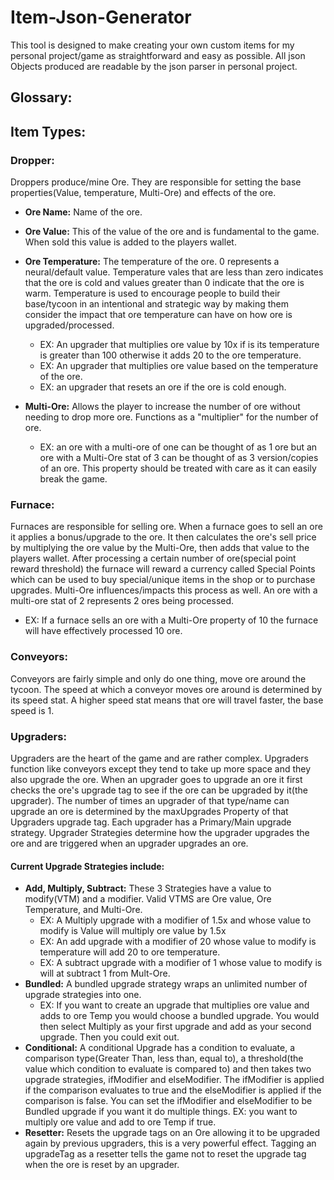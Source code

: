 ﻿# Item-Json-Generator
This tool is designed to make creating your own custom items for my personal project/game as straightforward and easy as possible.
All json Objects produced are readable by the json parser in personal project.

## Glossary:

## Item Types: 

### Dropper:
 Droppers produce/mine Ore. They are responsible for setting the base properties(Value, temperature, Multi-Ore) and effects of the ore.
 - **Ore Name:** Name of the ore. 

 - **Ore Value:** This of the value of the ore and is fundamental to the game. When sold this value is added to the players wallet.

 - **Ore Temperature:** The temperature of the ore. 0 represents a neural/default value. Temperature vales that are less
than zero indicates that the ore is cold and values greater than 0 indicate that the ore is warm. Temperature is used to
encourage people to build their base/tycoon in an intentional and strategic way by making them consider the impact that
ore temperature can have on how ore is upgraded/processed. 
   - EX: An upgrader that multiplies ore value by 10x if is its temperature is greater than 100 otherwise it adds 20 to the ore temperature. 
   - EX: An upgrader that multiplies ore value based on the temperature of the ore. 
   - EX: an upgrader that resets an ore if the ore is cold enough.
 - **Multi-Ore:** Allows the player to increase the number of ore without needing to drop more ore.
Functions as a "multiplier" for the number of ore.
   - EX: an ore with a multi-ore of one can be thought of as 1 ore but an ore with a Multi-Ore stat of 3 can be thought 
   of as 3 version/copies of an ore. This property should be treated with care as it can easily break the game. 
 
### Furnace:
Furnaces are responsible for selling ore. When a furnace goes to sell an ore it applies a bonus/upgrade to the ore. It
then calculates the ore's sell price by multiplying the ore value by the Multi-Ore, then adds that value to the players wallet.
After processing a certain number of ore(special point reward threshold)
the furnace will reward a currency called Special Points which can be used to buy special/unique items in the shop or to
purchase upgrades. Multi-Ore influences/impacts this process as well. An ore with a multi-ore stat of 2 represents 2 ores
being processed.
- EX:  If a furnace sells an ore with a Multi-Ore property of 10 the furnace will have effectively processed 10 ore.

### Conveyors:

Conveyors are fairly simple and only do one thing, move ore around the tycoon. The speed at which a conveyor moves ore around 
is determined by its speed stat. A higher speed stat means that ore will travel faster, the base speed is 1.

### Upgraders:

Upgraders are the heart of the game and are rather complex. Upgraders function like conveyors except they tend to take up more space
and they also upgrade the ore. When an upgrader goes to upgrade an ore it first checks the ore's upgrade tag to see if
the ore can be upgraded by it(the upgrader). The number of times an upgrader of that type/name can upgrade an ore is determined by
the maxUpgrades Property of that Upgraders upgrade tag. Each upgrader has a Primary/Main upgrade strategy. 
Upgrader Strategies determine how the upgrader upgrades the ore and are triggered when an upgrader upgrades an ore.

#### Current Upgrade Strategies include:
- **Add, Multiply, Subtract:** These 3 Strategies have a value to modify(VTM) and a modifier. Valid VTMS are Ore value, Ore Temperature, and Multi-Ore.
  - EX: A Multiply upgrade with a modifier of 1.5x and whose value to modify is Value will multiply ore value by 1.5x
  - EX: An add upgrade with a modifier of 20 whose value to modify is temperature will add 20 to ore temperature.
  - EX: A subtract upgrade with a modifier of 1 whose value to modify is will at subtract 1 from Mult-Ore.
- **Bundled:** A bundled upgrade strategy wraps an unlimited number of upgrade strategies into one.
    - EX: If you want to create an upgrade that multiplies ore value and adds to ore Temp you would choose a bundled upgrade.
    You would then select Multiply as your first upgrade and add as your second upgrade. Then you could exit out. 
- **Conditional:** A conditional Upgrade has a condition to evaluate, a comparison type(Greater Than, less than, equal to), 
a threshold(the value which condition to evaluate is compared to) and then takes two upgrade strategies, ifModifier and elseModifier.
The ifModifier is applied if the comparison evaluates to true and the elseModifier is applied if the comparison is false.
You can set the ifModifier and elseModifier to be Bundled upgrade if you want it do multiple things. EX: you want to multiply ore value and add to ore Temp if true.
- **Resetter:** Resets the upgrade tags on an Ore allowing it to be upgraded again by previous upgraders, this is a very
powerful effect. Tagging an upgradeTag as a resetter tells the game not to reset the upgrade tag
when the ore is reset by an upgrader.
